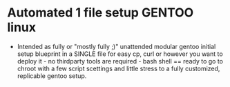# Automated 1 file setup GENTOO linux

-  Intended as fully or "mostly fully ;)" unattended modular gentoo initial setup blueprint in a SINGLE file for easy cp, curl or however you want to deploy it - no thirdparty tools are required - bash shell == ready to go to chroot with a few script scettings and little stress to a fully customized, replicable gentoo setup.




